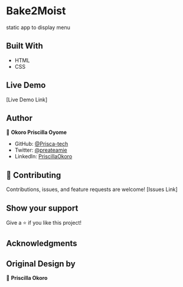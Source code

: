 # Bake2Moist
static app to display menu

## Built With

- HTML
- CSS


## Live Demo
[Live Demo Link]

## Author
👤 **Okoro Priscilla Oyome**

- GitHub: [@Prisca-tech](https://github.com/Prisca-tech)
- Twitter: [@preateamie](https://twitter.com/preateamie)
- LinkedIn: [PriscillaOkoro](https://www.linkedin.com/in/okoro-priscilla-oyome/)


## 🤝 Contributing

Contributions, issues, and feature requests are welcome!
[Issues Link]



## Show your support

Give a ⭐️ if you like this project!

## Acknowledgments

## Original Design by
👤 **Priscilla Okoro**
